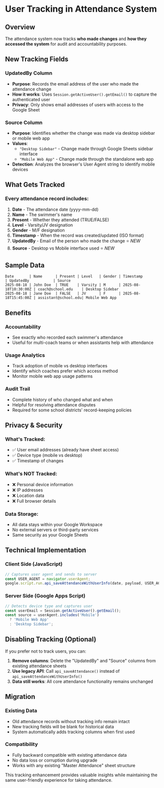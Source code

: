 # User Tracking in Attendance System

## Overview

The attendance system now tracks **who made changes** and **how they accessed the system** for audit and accountability purposes.

## New Tracking Fields

### **UpdatedBy Column**

- **Purpose**: Records the email address of the user who made the attendance change
- **How it works**: Uses `Session.getActiveUser().getEmail()` to capture the authenticated user
- **Privacy**: Only shows email addresses of users with access to the Google Sheet

### **Source Column**

- **Purpose**: Identifies whether the change was made via desktop sidebar or mobile web app
- **Values**:
  - `"Desktop Sidebar"` - Change made through Google Sheets sidebar interface
  - `"Mobile Web App"` - Change made through the standalone web app
- **Detection**: Analyzes the browser's User Agent string to identify mobile devices

## What Gets Tracked

### **Every attendance record includes:**

1. **Date** - The attendance date (yyyy-mm-dd)
2. **Name** - The swimmer's name
3. **Present** - Whether they attended (TRUE/FALSE)
4. **Level** - Varsity/JV designation
5. **Gender** - M/F designation
6. **Timestamp** - When the record was created/updated (ISO format)
7. **UpdatedBy** - Email of the person who made the change ⭐ _NEW_
8. **Source** - Desktop vs Mobile interface used ⭐ _NEW_

## Sample Data

```
Date       | Name      | Present | Level   | Gender | Timestamp            | UpdatedBy           | Source
2025-08-18 | John Doe  | TRUE    | Varsity | M      | 2025-08-18T10:30:00Z | coach@school.edu    | Desktop Sidebar
2025-08-18 | Jane Doe  | FALSE   | JV      | F      | 2025-08-18T15:45:00Z | assistant@school.edu| Mobile Web App
```

## Benefits

### **Accountability**

- See exactly who recorded each swimmer's attendance
- Useful for multi-coach teams or when assistants help with attendance

### **Usage Analytics**

- Track adoption of mobile vs desktop interfaces
- Identify which coaches prefer which access method
- Monitor mobile web app usage patterns

### **Audit Trail**

- Complete history of who changed what and when
- Helpful for resolving attendance disputes
- Required for some school districts' record-keeping policies

## Privacy & Security

### **What's Tracked:**

- ✅ User email addresses (already have sheet access)
- ✅ Device type (mobile vs desktop)
- ✅ Timestamp of changes

### **What's NOT Tracked:**

- ❌ Personal device information
- ❌ IP addresses
- ❌ Location data
- ❌ Full browser details

### **Data Storage:**

- All data stays within your Google Workspace
- No external servers or third-party services
- Same security as your Google Sheets

## Technical Implementation

### **Client Side (JavaScript)**

```javascript
// Captures user agent and sends to server
const USER_AGENT = navigator.userAgent;
google.script.run.api_saveAttendanceWithUserInfo(date, payload, USER_AGENT);
```

### **Server Side (Google Apps Script)**

```javascript
// Detects device type and captures user
const userEmail = Session.getActiveUser().getEmail();
const source = userAgent.includes('Mobile')
  ? 'Mobile Web App'
  : 'Desktop Sidebar';
```

## Disabling Tracking (Optional)

If you prefer not to track users, you can:

1. **Remove columns**: Delete the "UpdatedBy" and "Source" columns from existing attendance sheets
2. **Use legacy API**: Call `api_saveAttendance()` instead of `api_saveAttendanceWithUserInfo()`
3. **Data still works**: All core attendance functionality remains unchanged

## Migration

### **Existing Data**

- Old attendance records without tracking info remain intact
- New tracking fields will be blank for historical data
- System automatically adds tracking columns when first used

### **Compatibility**

- Fully backward compatible with existing attendance data
- No data loss or corruption during upgrade
- Works with any existing "Master Attendance" sheet structure

This tracking enhancement provides valuable insights while maintaining the same user-friendly experience for taking attendance.
